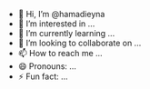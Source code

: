 - 👋 Hi, I’m @hamadieyna
- 👀 I’m interested in ...
- 🌱 I’m currently learning ...
- 💞️ I’m looking to collaborate on ...
- 📫 How to reach me ...
- 😄 Pronouns: ...
- ⚡ Fun fact: ...

<!---
hamadieyna/hamadidev is a ✨ special ✨ repository because its `README.md` (this file) appears on your GitHub profile.
You can click the Preview link to take a look at your changes.
--->
